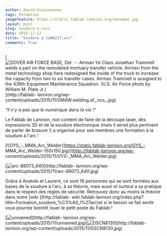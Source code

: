 ```yaml
---
author: david-blaisonneau
tags: Formation
imagefeature: https://static.fablab-lannion.org/unnamed.jpg
layout: post
slug: soudure-a-larc
date: 2015-11-17
title: "Soudure à l&#8217;arc"
comments: True
---
```

[![DOVER AIR FORCE BASE, Del. -- Airman 1st Class Jonathan Trammell welds a
part on the remodeled mortuary transfer vehicle. Airmen from the metal
technology shop here redesigned the inside of the truck to increase the
capacity from two to six transfer cases. Airman Trammell is assigned to the
436th Equipment Maintenance Squadron. \(U.S. Air Force photo by William M.
Plate
Jr.\)](https://static.fablab-lannion.org/GMAW.welding.af_.ncs_-266x300.jpg)](http://fablab-
lannion.org/wp-content/uploads/2015/11/GMAW.welding.af_.ncs_.jpg)

_"Il n'y a pas que le numérique dans la vie !"_

Le Fablab de Lannion, non content de faire de la découpe laser, des
impressions 3D et de la soudure électronique (mais il serait plus pertinent de
parler de brasure !) a organisé pour ses membres une formation à la soudure à
l'arc !



[![GYS_-_MMA_Arc_Welder](https://static.fablab-lannion.org/GYS_-
_MMA_Arc_Welder-150x150.jpg)](http://fablab-lannion.org/wp-
content/uploads/2015/11/GYS_-_MMA_Arc_Welder.jpg)



[![arc-88073_640](https://static.fablab-lannion.org/arc-88073_640-300x225.jpg)](http://fablab-
lannion.org/wp-content/uploads/2015/11/arc-88073_640.jpg)















Grâce à Anatole et Laurent, ce sont 16 personnes qui se sont formées aux bases
de la soudure à l'arc, à sa théorie, mais aussi et surtout a sa pratique dans
le respect des règles de sécurité. Retrouvez donc au moins la théorie dans
notre [wiki ](http://fablab-
wiki.fablab-lannion.org/index.php?title=Formation_soudure_%C3%A0_l%27arc)et si
le besoin se fait sentir vous pourrez bientôt louer le petit poste du Fablab !

[![unnamed](https://static.fablab-lannion.org/unnamed-225x300.jpg)](http://fablab-
lannion.org/wp-
content/uploads/2015/11/unnamed.jpg)[![DSCN8130](https://static.fablab-lannion.org/DSCN8130-225x300.jpg)](http://fablab-
lannion.org/wp-content/uploads/2015/11/DSCN8130.jpg)


